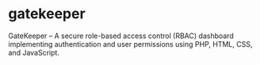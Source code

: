 # gatekeeper
GateKeeper – A secure role-based access control (RBAC) dashboard implementing authentication and user permissions using PHP, HTML, CSS, and JavaScript.
